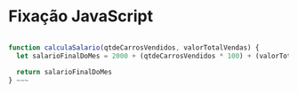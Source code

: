 # Fixação JavaScript
~~~javascript

function calculaSalario(qtdeCarrosVendidos, valorTotalVendas) {
  let salarioFinalDoMes = 2000 + (qtdeCarrosVendidos * 100) + (valorTotalVendas * 0.05)

  return salarioFinalDoMes
} ~~~